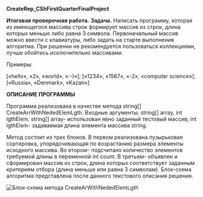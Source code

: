 **CreateRep_CShFirstQuarterFinalProject**

**Итоговая проверочная работа.**
**Задача.**
Написать программу, которая из имеющегося массива строк формирует массив из строк, длина которых меньше либо равна 3 символа. Первоначальный массив можно ввести с клавиатуры, либо задать на старте выполнения алгоритма. При решении не рекомендуется пользоваться коллекциями, лучше обойтись исключительно массивами. 

Примеры:

[«hello», «2», «world», «:-)»]; [«1234», «1567», «-2», «computer science»]; [«Russia», «Denmark», «Kazan»]

**ОПИСАНИЕ ПРОГРАММЫ**

Программа реализована в качестве метода string[] CreateArrWithNededElemLgth. 
Входные аргументы: string[] array, int lgthElem.
    string[] array- использован явно заданный тестовый массив;
    int lgthElem- задаваемая длина элемента массива string.

Метод состоит из трех блоков.
    В первом реализована пузырьковая сортировка, упорядочивающая по возрастанию размера элементы исходного массива.
    Во втором- подсчитано количество элементов требуемой длины в переменной int count.
    В третьем- объявлен и сформирован массив из строк, длина которых соответствует заданным критериям отбора (длина меньше или равна 3 символам).
    Блок-схема алгоритма представлена после данного текстового описания решения.

![Блок-схема метода CreateArWithNededElemLgth](https://user-images.githubusercontent.com/114100305/204671542-e79c5d69-1ad0-4150-a902-733ff52ea6c1.jpg)
